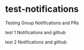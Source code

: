 test-notifications
==================

Testing Group Notifications and PRs


test 1
Notifications and github 



test 2
Notifications and github 

